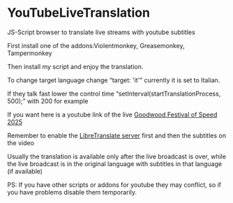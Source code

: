 # YouTubeLiveTranslation
JS-Script browser to translate live streams with youtube subtitles 

First install one of the addons:Violentmonkey, Greasemonkey, Tampermonkey

Then install my script and enjoy the translation.

To change target language change “target: 'it'” currently it is set to Italian.

If they talk fast lower the control time “setInterval(startTranslationProcess, 500);” with 200 for example

If you want here is a youtube link of the live [Goodwood Festival of Speed 2025](https://www.youtube.com/watch?v=GnRHgwn5F8k)

Remember to enable the [LibreTranslate server](https://hub.docker.com/r/libretranslate/libretranslate) first and then the subtitles on the video

Usually the translation is available only after the live broadcast is over, while the live broadcast is in the original language with subtitles in that language (if available)

PS: If you have other scripts or addons for youtube they may conflict, so if you have problems disable them temporarily.


